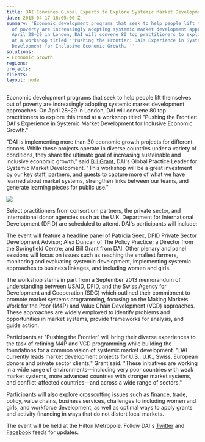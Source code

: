 ```yaml
---
title: DAI Convenes Global Experts to Explore Systemic Market Development
date: 2015-04-17 18:05:00 Z
summary: 'Economic development programs that seek to help people lift themselves out
  of poverty are increasingly adopting systemic market development approaches. On
  April 28–29 in London, DAI will convene 80 top practitioners to explore this trend
  at a workshop titled ''Pushing the Frontier: DAIs Experience in Systemic Market
  Development for Inclusive Economic Growth.'''
solutions:
- Economic Growth
regions: 
projects: 
clients: 
layout: node
---
```


Economic development programs that seek to help people lift themselves out of poverty are increasingly adopting systemic market development approaches. On April 28–29 in London, DAI will convene 80 top practitioners to explore this trend at a workshop titled "Pushing the Frontier: DAI's Experience in Systemic Market Development for Inclusive Economic Growth."

"DAI is implementing more than 30 economic growth projects for different donors. While these projects operate in diverse countries under a variety of conditions, they share the ultimate goal of increasing sustainable and inclusive economic growth," said [Bill Grant][1], DAI's Global Practice Leader for Systemic Market Development. "This workshop will be a great investment by our key staff, partners, and guests to capture more of what we have learned about market systems, strengthen links between our teams, and generate learning pieces for public use."

![][2]

Select practitioners from consortium partners, the private sector, and international donor agencies such as the U.K. Department for International Development (DFID) are scheduled to attend. DAI's participants will include:

The event will feature a headline panel of Patricia Seex, DFID Private Sector Development Advisor; Alex Duncan of The Policy Practice; a Director from the Springfield Centre; and Bill Grant from DAI. Other plenary and panel sessions will focus on issues such as reaching the smallest farmers, monitoring and evaluating systemic development, implementing systemic approaches to business linkages, and including women and girls.

The workshop stems in part from a September 2013 memorandum of understanding between USAID, DFID, and the Swiss Agency for Development and Cooperation (SDC) which outlined their commitment to promote market systems programming, focusing on the Making Markets Work for the Poor (M4P) and Value Chain Development (VCD) approaches. These approaches are widely employed to identify problems and opportunities in market systems, provide frameworks for analysis, and guide action.

Participants at "Pushing the Frontier" will bring their diverse experiences to the task of refining M4P and VCD programming while building the foundations for a common vision of systemic market development. "DAI currently leads market development projects for U.S., U.K., Swiss, European donors and private sector clients," Grant said. "These initiatives are working in a wide range of environments—including very poor countries with weak market systems, more advanced countries with stronger market systems, and conflict-affected countries—and across a wide range of sectors."

Participants will also explore crosscutting issues such as finance, trade, policy, value chains, business services, challenges to including women and girls, and workforce development, as well as optimal ways to apply grants and activity financing in ways that do not distort local markets.

The event will be held at the Hilton Metropole. Follow DAI's [Twitter][3] and [Facebook][4] feeds for updates.

[1]: /who-we-are/our-team/bill-grant
[2]: /assets/images/news/preview.jpg
[3]: https://twitter.com/DAIGlobal
[4]: https://www.facebook.com/DAIGlobal
